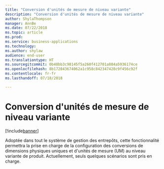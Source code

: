 ```yaml
---
title: "Conversion d'unités de mesure de niveau variante"
description: "Conversion d'unités de mesure de niveau variante"
author: ShylaThompson
manager: AnnBe
ms.date: 07/22/2018
ms.topic: article
ms.prod: 
ms.service: business-applications
ms.technology: 
ms.author: shylaw
audience: end-user
ms.translationtype: HT
ms.sourcegitcommit: 0b40bb3c98145f5a260f412701a884a5936174ce
ms.openlocfilehash: 8b172843674062a1c958c842347428c9f456c92f
ms.contentlocale: fr-fr
ms.lasthandoff: 07/18/2018

---
```

#  <a name="unit-of-measure-conversion-for-variant"></a>Conversion d'unités de mesure de niveau variante

[!include[banner](../../includes/banner.md)]

Adoptée dans tout le système de gestion des entrepôts, cette fonctionnalité permettra la prise en charge de la configuration des conversions de dimensions physiques uniques et d'unités de mesure (UM) au niveau variante de produit. Actuellement, seuls quelques scénarios sont pris en charge.


